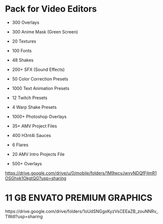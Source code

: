 <h1>Pack for Video Editors</h1>

- 300 Overlays
- 300 Anime Mask (Green Screen)
- 20 Textures

- 100 Fonts
- 48 Shakes
- 200+ SFX (Sound Effects)
- 50 Color Correction Presets
- 1000 Text Animation Presets
- 12 Twitch Presets
- 4 Warp Shake Presets
- 1000+ Photoshop Overlays
- 35+ AMV Project Files
- 400 H3nt4i Sauces
- 6 Flares
- 20 AMV Intro Projects File
- 500+ Overlays

https://drive.google.com/drive/u/0/mobile/folders/1M9wcyJwvyNDQfFjlmR1OSGhxk1OkgtQG?usp=sharing

<h1>11 GB ENVATO PREMIUM GRAPHICS</h1>
https://drive.google.com/drive/folders/1oUdSNGgxKyzVsCEEaZB_zouNNRv_TWdl?usp=sharing
